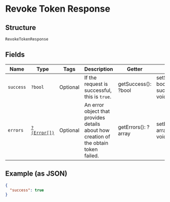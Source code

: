 
# Revoke Token Response

## Structure

`RevokeTokenResponse`

## Fields

| Name | Type | Tags | Description | Getter | Setter |
|  --- | --- | --- | --- | --- | --- |
| `success` | `?bool` | Optional | If the request is successful, this is `true`. | getSuccess(): ?bool | setSuccess(?bool success): void |
| `errors` | [`?(Error[])`](/doc/models/error.md) | Optional | An error object that provides details about how creation of the obtain<br>token failed. | getErrors(): ?array | setErrors(?array errors): void |

## Example (as JSON)

```json
{
  "success": true
}
```

